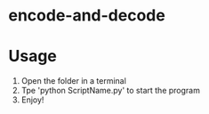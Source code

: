 # encode-and-decode

# Usage
1. Open the folder in a terminal
2. Tpe 'python ScriptName.py' to start the program
3. Enjoy!
